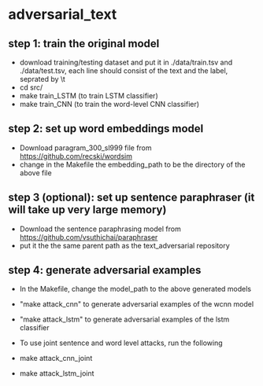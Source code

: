 # adversarial_text

## step 1: train the original model
 - download training/testing dataset and put it in ./data/train.tsv and ./data/test.tsv, each line should consist of the text and the label, seprated by \t
 - cd src/
 - make train_LSTM (to train LSTM classifier)
 - make train_CNN (to train the word-level CNN classifier)

## step 2: set up word embeddings model
 - Download paragram_300_sl999 file from https://github.com/recski/wordsim
 - change in the Makefile the embedding_path to be the directory of the above file

## step 3 (optional): set up sentence paraphraser (it will take up very large memory)
 - Download the sentence paraphrasing model from https://github.com/vsuthichai/paraphraser
 - put it the the same parent path as the text_adversarial repository

## step 4: generate adversarial examples
 - In the Makefile, change the model_path to the above generated models
 - "make attack_cnn" to generate adversarial examples of the wcnn model
 - "make attack_lstm" to generate adversarial examples of the lstm classifier

 - To use joint sentence and word level attacks, run the following
 - make attack_cnn_joint
 - make attack_lstm_joint
